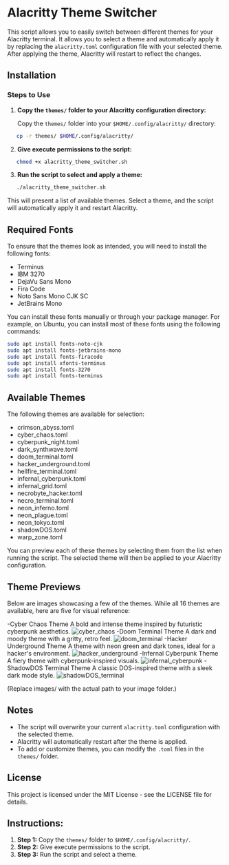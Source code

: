 # Alacritty Theme Switcher

This script allows you to easily switch between different themes for your Alacritty terminal. It allows you to select a theme and automatically apply it by replacing the `alacritty.toml` configuration file with your selected theme. After applying the theme, Alacritty will restart to reflect the changes.

## Installation

### Steps to Use

1. **Copy the `themes/` folder to your Alacritty configuration directory:**

   Copy the `themes/` folder into your `$HOME/.config/alacritty/` directory:

```bash
   cp -r themes/ $HOME/.config/alacritty/
```

2. **Give execute permissions to the script:**

```bash
   chmod +x alacritty_theme_switcher.sh
```

3. **Run the script to select and apply a theme:**

```bash
   ./alacritty_theme_switcher.sh
```

   This will present a list of available themes. Select a theme, and the script will automatically apply it and restart Alacritty.


## Required Fonts

To ensure that the themes look as intended, you will need to install the following fonts:

- Terminus
- IBM 3270
- DejaVu Sans Mono
- Fira Code
- Noto Sans Mono CJK SC
- JetBrains Mono

You can install these fonts manually or through your package manager. For example, on Ubuntu, you can install most of these fonts using the following commands:

```bash
sudo apt install fonts-noto-cjk
sudo apt install fonts-jetbrains-mono
sudo apt install fonts-firacode
sudo apt install xfonts-terminus
sudo apt install fonts-3270
sudo apt install fonts-terminus
```

## Available Themes

The following themes are available for selection:

- crimson_abyss.toml
- cyber_chaos.toml
- cyberpunk_night.toml
- dark_synthwave.toml
- doom_terminal.toml
- hacker_underground.toml
- hellfire_terminal.toml
- infernal_cyberpunk.toml
- infernal_grid.toml
- necrobyte_hacker.toml
- necro_terminal.toml
- neon_inferno.toml
- neon_plague.toml
- neon_tokyo.toml
- shadowDOS.toml
- warp_zone.toml

You can preview each of these themes by selecting them from the list when running the script. The selected theme will then be applied to your Alacritty configuration.

## Theme Previews

Below are images showcasing a few of the themes. While all 16 themes are available, here are five for visual reference:

-Cyber Chaos Theme
A bold and intense theme inspired by futuristic cyberpunk aesthetics.
![cyber_chaos](https://github.com/JTechOps/Alacritty-themes-switcher/blob/main/screenshots/cyber_chaos.png)
-Doom Terminal Theme
A dark and moody theme with a gritty, retro feel.
![doom_terminal](https://github.com/JTechOps/Alacritty-themes-switcher/blob/main/screenshots/doom_terminal.png) 
-Hacker Underground Theme
A theme with neon green and dark tones, ideal for a hacker's environment.
![hacker_underground](https://github.com/JTechOps/Alacritty-themes-switcher/blob/main/screenshots/hacker_underground.png)
-Infernal Cyberpunk Theme
A fiery theme with cyberpunk-inspired visuals.
![infernal_cyberpunk](https://github.com/JTechOps/Alacritty-themes-switcher/blob/main/screenshots/infernal_cyberpunk.png)
-ShadowDOS Terminal Theme
A classic DOS-inspired theme with a sleek dark mode style.
![shadowDOS_terminal](https://github.com/JTechOps/Alacritty-themes-switcher/blob/main/screenshots/shadowDOS_terminal.png)

(Replace images/ with the actual path to your image folder.)

## Notes

- The script will overwrite your current `alacritty.toml` configuration with the selected theme.
- Alacritty will automatically restart after the theme is applied.
- To add or customize themes, you can modify the `.toml` files in the `themes/` folder.

## License

This project is licensed under the MIT License - see the LICENSE file for details.

## Instructions:

1. **Step 1:** Copy the `themes/` folder to `$HOME/.config/alacritty/`.
2. **Step 2:** Give execute permissions to the script.
3. **Step 3:** Run the script and select a theme.
